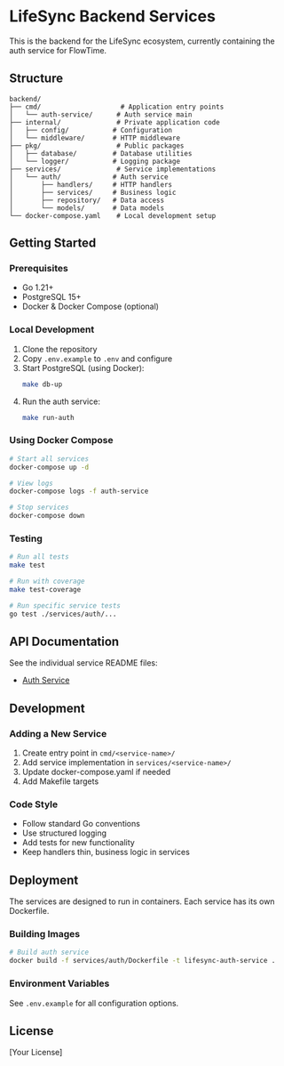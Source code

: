 # LifeSync Backend Services

This is the backend for the LifeSync ecosystem, currently containing the auth service for FlowTime.

## Structure

```
backend/
├── cmd/                    # Application entry points
│   └── auth-service/      # Auth service main
├── internal/              # Private application code
│   ├── config/           # Configuration
│   └── middleware/       # HTTP middleware
├── pkg/                   # Public packages
│   ├── database/         # Database utilities
│   └── logger/           # Logging package
├── services/              # Service implementations
│   └── auth/             # Auth service
│       ├── handlers/     # HTTP handlers
│       ├── services/     # Business logic
│       ├── repository/   # Data access
│       └── models/       # Data models
└── docker-compose.yaml    # Local development setup
```

## Getting Started

### Prerequisites
- Go 1.21+
- PostgreSQL 15+
- Docker & Docker Compose (optional)

### Local Development

1. Clone the repository
2. Copy `.env.example` to `.env` and configure
3. Start PostgreSQL (using Docker):
   ```bash
   make db-up
   ```
4. Run the auth service:
   ```bash
   make run-auth
   ```

### Using Docker Compose

```bash
# Start all services
docker-compose up -d

# View logs
docker-compose logs -f auth-service

# Stop services
docker-compose down
```

### Testing

```bash
# Run all tests
make test

# Run with coverage
make test-coverage

# Run specific service tests
go test ./services/auth/...
```

## API Documentation

See the individual service README files:
- [Auth Service](./services/auth/README.md)

## Development

### Adding a New Service

1. Create entry point in `cmd/<service-name>/`
2. Add service implementation in `services/<service-name>/`
3. Update docker-compose.yaml if needed
4. Add Makefile targets

### Code Style

- Follow standard Go conventions
- Use structured logging
- Add tests for new functionality
- Keep handlers thin, business logic in services

## Deployment

The services are designed to run in containers. Each service has its own Dockerfile.

### Building Images

```bash
# Build auth service
docker build -f services/auth/Dockerfile -t lifesync-auth-service .
```

### Environment Variables

See `.env.example` for all configuration options.

## License

[Your License]